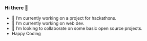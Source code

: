 ### Hi there 👋
- 🔭 I’m currently working on a project for hackathons.
- 🌱 I’m currently working on web dev. 
- 👯 I’m looking to collaborate on some basic open source projects.
- Happy Coding
### 
